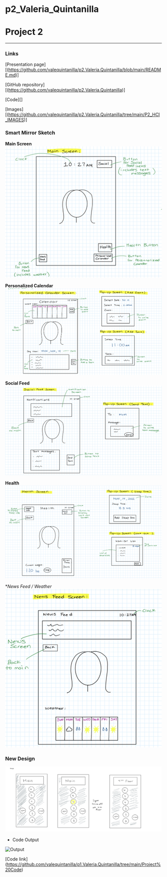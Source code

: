 # p2_Valeria_Quintanilla
# Project 2

---


### Links
[Presentation page][(https://github.com/valequintanilla/p2.Valeria.Quintanilla/blob/main/README.md)]

[GitHub repository]
[(https://github.com/valequintanilla/p2.Valeria.Quintanilla)]

[Code][]

[Images][(https://github.com/valequintanilla/p2.Valeria.Quintanilla/tree/main/P2_HCI_IMAGES)]

### Smart Mirror Sketch

**Main Screen**
![mainScreen](https://github.com/valequintanilla/p2.Valeria.Quintanilla/blob/main/P2_HCI_IMAGES/MainScreen.png)

**Personalized Calendar**
![calendarScreen](https://github.com/valequintanilla/p2.Valeria.Quintanilla/blob/main/P2_HCI_IMAGES/CalendarScreen.png)

**Social Feed**
![SocialFeed](https://github.com/valequintanilla/p2.Valeria.Quintanilla/blob/main/P2_HCI_IMAGES/SocialFeed.png
)

**Health**
![calendarScreen](https://github.com/valequintanilla/p2.Valeria.Quintanilla/blob/main/P2_HCI_IMAGES/HealthScreen.png)

**News Feed / Weather*
![NewsFeed](https://github.com/valequintanilla/p2.Valeria.Quintanilla/blob/main/P2_HCI_IMAGES/NewsFeed.png)



### New Design

![sketch](https://github.com/valequintanilla/p1.Valeria.Quintanilla/blob/main/Images/P1.Valeria.Quintanilla.png)

- Code Output

![Output](https://github.com/valequintanilla/p1.Valeria.Quintanilla/blob/main/Images/p1.Valeria.Quintanilla2.gif)

[Code link]
(https://github.com/valequintanilla/p1.Valeria.Quintanilla/tree/main/Project%20Code)


